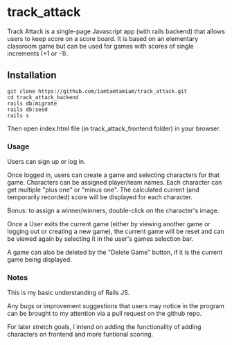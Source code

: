 # track_attack

Track Attack is a single-page Javascript app (with rails backend) that allows users to keep score on a score board. It is based on an elementary classroom game but can be used for games with scores of single increments (+1 or -1). 

## Installation
```
git clone https://github.com/iamtamtamiam/track_attack.git
cd track_attack_backend
rails db:migrate
rails db:seed
rails s
```

Then open index.html file (in track_attack_frontend folder) in your browser. 

### Usage

Users can sign up or log in. 

Once logged in, users can create a game and selecting characters for that game. Characters can be assigned player/team names. Each character can get multiple "plus one" or "minus one". The calculated current (and temporarily recorded) score will be displayed for each character.

Bonus: to assign a winner/winners, double-click on the character's image. 

Once a User exits the current game (either by viewing another game or logging out or creating a new game), the current game will be reset and can be viewed again by selecting it in the user's games selection bar. 

A game can also be deleted by the "Delete Game" button, if it is the current game being displayed. 


### Notes

This is my basic understanding of Rails JS. 

Any bugs or improvement suggestions that users may notice in the program can be brought to my attention via a pull request on the github repo.

For later stretch goals, I intend on adding the functionality of adding characters on frontend and more funtional scoring. 